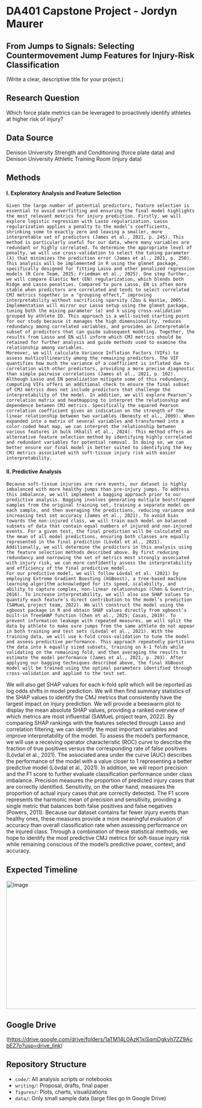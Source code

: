 # DA401 Capstone Project - Jordyn Maurer

## From Jumps to Signals: Selecting Countermovement Jump Features for Injury-Risk Classification
(Write a clear, descriptive title for your project.)

## Research Question
Which force plate metrics can be leveraged to proactively identify athletes at higher risk of injury?

## Data Source
Denison University Strength and Conditioning (force plate data) and Denison University Athletic Training Room (injury data)

## Methods
#### I. Exploratory Analysis and Feature Selection

	Given the large number of potential predictors, feature selection is essential to avoid overfitting and ensuring the final model highlights the most relevant metrics for injury prediction. Firstly, we will explore logistic regression with Lasso regularization. Lasso regularization applies a penalty to the model’s coefficients, shrinking some to exactly zero and leaving a smaller, more interpretable set of predictors (James et al., 2021, p. 245). This method is particularly useful for our data, where many variables are redundant or highly correlated. To determine the appropriate level of penalty, we will use cross-validation to select the tuning parameter (λ) that minimizes the prediction error (James et al., 2021, p. 250). This analysis will be implemented in R using the glmnet package, specifically designed for fitting Lasso and other penalized regression models (R Core Team, 2025; Friedman et al., 2025). One step further, we will compare Elastic Net (EN) regularization, which blends both Ridge and Lasso penalties. Compared to pure Lasso, EN is often more stable when predictors are correlated and tends to select correlated CMJ metrics together in a "grouping effect,” improving interpretability without sacrificing sparsity (Zou & Hastie, 2005). Implementation will mirror our Lasso setup using the glmnet package, tuning both the mixing parameter (α) and λ using cross-validation grouped by athlete ID. This approach is a well-suited starting point for our study because it manages the high dimensionality, reduces redundancy among correlated variables, and provides an interpretable subset of predictors that can guide subsequent modeling. Together, the results from Lasso and EN will inform which CMJ metrics should be retained for further analysis and guide methods used to examine the relationship among variables. 
	Moreover, we will calculate Variance Inflation Factors (VIFs) to assess multicollinearity among the remaining predictors. The VIF quantifies how much the variance of a coefficient is inflated due to correlation with other predictors, providing a more precise diagnostic than simple pairwise correlations (James et al., 2021, p. 102). Although Lasso and EN penalization mitigate some of this redundancy, computing VIFs offers an additional check to ensure the final subset of CMJ metrics does not include predictors that challenge the interpretability of the model. In addition, we will explore Pearson’s correlation matrix and heatmapping to interpret the relationship and dependence between CMJ metrics. Specifically the squared Pearson correlation coefficient gives an indication on the strength of the linear relationship between two variables (Benesty et al., 2009). When expanded into a matrix of several variables and transformed into a color-coded heat map, we can interpret the relationship between various features in bulk (Khalil et al., 2024). This method offers an alternative feature selection method by identifying highly correlated and redundant variables for potential removal. In doing so, we can better ensure our final model is better suited to identifying the key CMJ metrics associated with soft-tissue injury risk with easier interpretability. 
  
#### II. Predictive Analysis 

	Because soft-tissue injuries are rare events, our dataset is highly imbalanced with more healthy jumps than pre-injury jumps. To address this imbalance, we will implement a bagging approach prior to our predictive analysis. Bagging involves generating multiple bootstrapped samples from the original training set, training a separate model on each sample, and then averaging the predictions, reducing variance and increasing test set accuracy (James et al., 2021). To avoid bias towards the non-injured class, we will train each model on balanced subsets of data that contain equal numbers of injured and non-injured events. For a given test, the final prediction will be calculated as the mean of all model predictions, ensuring both classes are equally represented in the final prediction (Lövdal et al., 2021). Additionally, we will determine the predictors in this analysis using the feature selection methods described above. By first reducing redundancy and narrowing the set of metrics most strongly associated with injury risk, we can more confidently assess the interpretability and efficiency of the final predictive model. 
	For our predictive model, we will follow Lövdal et al. (2021) by employing Extreme Gradient Boosting (XGBoost), a tree-based machine learning algorithm acknowledged for its speed, scalability, and ability to capture complex, non-linear relationships (Chen & Guestrin, 2016). To increase interpretability, we will also use SHAP values to quantify each feature’s direct contribution to the model’s prediction (SAMueL project team, 2022). We will construct the model using the xgboost package in R and obtain SHAP values directly from xgboost’s built-in TreeSHAP function (Chen et al., 2025; Casas, 2019). To prevent information leakage with repeated measures, we will split the data by athlete to make sure jumps from the same athlete do not appear in both training and test sets (Lövdal et al., 2021). With the training data, we will use k-fold cross-validation to tune the model and assess predictive performance. This approach repeatedly partitions the data into k equally sized subsets, training on k-1 folds while validating on the remaining fold, and then averaging the results to estimate the model performance (James et al., 2021, p. 203). After applying our bagging techniques described above, the final XGBoost model will be trained using the optimal parameters identified through cross-validation and applied to the test set. 
We will also get SHAP values for each k-fold split which will be reported as log odds shifts in model prediction. We will then find summary statistics of the SHAP values to identify the CMJ metrics that consistently have the largest impact on injury prediction. We will provide a beeswarm plot to display the mean absolute SHAP values, providing a ranked overview of which metrics are most influential (SAMueL project team, 2022). By comparing SHAP rankings with the features selected through Lasso and correlation filtering, we can identify the most important variables and improve interpretability of the model. To assess the model’s performance, we will use a receiving operator characteristic (ROC) curve to describe the fraction of true positives versus the corresponding rate of false positives (Lövdal et al., 2021). The associated area under the curve (AUC) describes the performance of the model with a value closer to 1 representing a better predictive model (Lövdal et al., 2021). In addition, we will report precision and the F1 score to further evaluate classification performance under class imbalance. Precision measures the proportion of predicted injury cases that are correctly identified. Sensitivity, on the other hand, measures the proportion of actual injury cases that are correctly detected. The F1 score represents the harmonic mean of precision and sensitivity, providing a single metric that balances both false positives and false negatives (Powers, 2011). Because our dataset contains far fewer injury events than healthy ones, these measures provide a more meaningful evaluation of accuracy than overall classification rate when assessing performance on the injured class. Through a combination of these statistical methods, we hope to identify the most predictive CMJ metrics for soft-tissue injury risk while remaining conscious of the model’s predictive power, context, and accuracy.

## Expected Timeline
<img width="1036" height="341" alt="image" src="https://github.com/user-attachments/assets/19c59ada-046f-4811-bccc-49eb65b01902" />


## Google Drive 
(https://drive.google.com/drive/folders/1aTM14L0AzK1xiSqmDgkvh7ZZ9AcbEZ7o?usp=drive_link)

## Repository Structure
- `code/`: All analysis scripts or notebooks
- `writing/`: Proposal, drafts, final paper
- `figures/`: Plots, charts, visualizations
- `data/`: Only small sample data (large files go in Google Drive)
